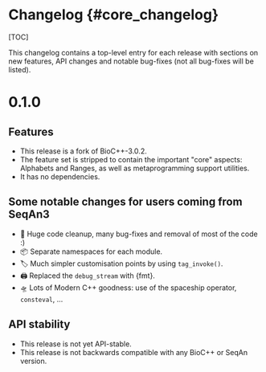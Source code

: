 # Changelog {#core_changelog}

[TOC]

This changelog contains a top-level entry for each release with sections on new features, API changes and notable
bug-fixes (not all bug-fixes will be listed).

# 0.1.0

## Features

* This release is a fork of BioC++-3.0.2.
* The feature set is stripped to contain the important "core" aspects: Alphabets and Ranges, as well as metaprogramming support utilities.
* It has no dependencies.

## Some notable changes for users coming from SeqAn3

* 🧹 Huge code cleanup, many bug-fixes and removal of most of the code :)
* 📦 Separate namespaces for each module.
* 🏷 Much simpler customisation points by using `tag_invoke()`.
* 🖨 Replaced the `debug_stream` with {fmt}.
* 🛸 Lots of Modern C++ goodness: use of the spaceship operator, `consteval`, …

## API stability

* This release is not yet API-stable.
* This release is not backwards compatible with any BioC++ or SeqAn version.

